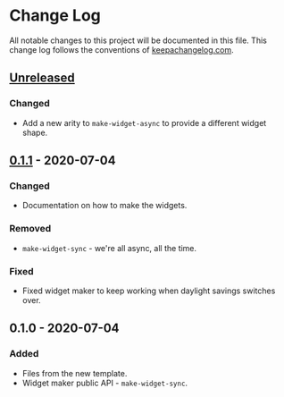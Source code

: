 # Change Log
All notable changes to this project will be documented in this file. This change log follows the conventions of [keepachangelog.com](http://keepachangelog.com/).

## [Unreleased]
### Changed
- Add a new arity to `make-widget-async` to provide a different widget shape.

## [0.1.1] - 2020-07-04
### Changed
- Documentation on how to make the widgets.

### Removed
- `make-widget-sync` - we're all async, all the time.

### Fixed
- Fixed widget maker to keep working when daylight savings switches over.

## 0.1.0 - 2020-07-04
### Added
- Files from the new template.
- Widget maker public API - `make-widget-sync`.

[Unreleased]: https://github.com/your-name/resting-clojure/compare/0.1.1...HEAD
[0.1.1]: https://github.com/your-name/resting-clojure/compare/0.1.0...0.1.1
